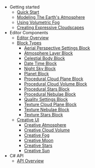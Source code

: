 - Getting started
    - [Quick Start](quickstart/quickstart.md)
    - [Modeling The Earth's Atmosphere](quickstart/earth-atmo.md)
    - [Using Volumetric Fog](quickstart/fog.md)
    - [Creating Expressive Cloudscapes](quickstart/clouds.md)
- Editor Components
    - [Editor Overview](editor/overview.md)
    - [Block Types](editor/blocks/blocks.md)
        - [Aerial Perspective Settings Block](editor/blocks/aerial_perspective_settings_block.md)
        - [Atmosphere Layer Block](editor/blocks/atmosphere_layer_block.md)
        - [Celestial Body Block](editor/blocks/celestial_body_block.md)
        - [Date Time Block](editor/blocks/date_time_block.md)
        - [Night Sky Block](editor/blocks/night_sky_block.md)
        - [Planet Block](editor/blocks/planet_block.md)
        - [Procedural Cloud Plane Block](editor/blocks/procedural_cloud_plane_block.md)
        - [Procedural Cloud Volume Block](editor/blocks/procedural_cloud_volume_block.md)
        - [Procedural Stars Block](editor/blocks/procedural_stars_block.md)
        - [Procedural Nebulae Block](editor/blocks/procedural_nebulae_block.md)
        - [Quality Settings Block](editor/blocks/quality_settings_block.md)
        - [Texture Cloud Plane Block](editor/blocks/texture_cloud_plane_block.md)
        - [Texture Nebulae Block](editor/blocks/texture_nebulae_block.md)
        - [Texture Stars Block](editor/blocks/texture_stars_block.md)
    - [Creative UI](editor/creative/creative.md)
        - [Creative Atmosphere](editor/creative/creative_atmosphere.md)
        - [Creative Cloud Volume](editor/creative/creative_cloud_volume.md)
        - [Creative Fog](editor/creative/creative_fog.md)
        - [Creative Moon](editor/creative/creative_moon.md)
        - [Creative Stars](editor/creative/creative_stars.md)
        - [Creative Sun](editor/creative/creative_sun.md)
- C# API
    - [API Overview](api/overview.md)